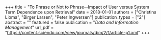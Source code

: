 +++
title = "To Phrase or Not to Phrase--Impact of User versus System Term Dependence upon Retrieval"
date = 2018-01-01
authors = ["Christina Lioma", "Birger Larsen", "Peter Ingwersen"]
publication_types = ["2"]
abstract = ""
featured = false
publication = "*Data and Information Management*"
url_pdf = "https://content.sciendo.com/view/journals/dim/2/1/article-p1.xml"
+++

